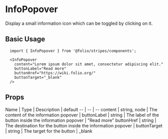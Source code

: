 # InfoPopover
Display a small information icon which can be toggled by clicking on it.

## Basic Usage
```
  import { InfoPopover } from '@folio/stripes/components';

  <InfoPopover
    content="Lorem ipsum dolor sit amet, consectetur adipiscing elit."
    buttonLabel="Read more"
    buttonHref="https://wiki.folio.org/"
    buttonTarget="_blank"
  />
```
## Props
Name | Type | Description | default
-- | -- | --
content | string, node | The content of the information popover |
buttonLabel | string | The label of the button inside the information popover | "Read more"
buttonHref | string | The destination for the button inside the information popover |
buttonTarget | string | The target for the button  | _blank

